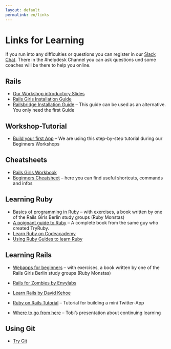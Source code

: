 ```yaml
---
layout: default
permalink: en/links
---
```


# Links for Learning
If you run into any difficulties or questions you can register in our [Slack Chat](https://join.slack.com/t/codecurious/shared_invite/zt-bnqbj06s-FXueSzOg0w6Ixr7e0Qq~1w). There in the #helpdesk Channel you can ask questions und some coaches will be there to help you online.

## Rails

* [Our Workshop introductory Slides](/assets/resources/CCRailsBeginnersWorkshopIntro-FerdousNasri.pdf)
* [Rails Girls Installation Guide](http://guides.railsgirls.com/install)
* [Railsbridge Installation Guide](http://docs.railsbridge.org/installfest/choose_your_operating_system) – This guide can be used as an alternative. You only need the first Guide

## Workshop-Tutorial

* [Build your first App](http://guides.railsgirls.com/app) – We are using this step-by-step tutorial during our Beginners Workshops

## Cheatsheets

* [Rails Girls Workbook](http://railsgirlsberlin.de/wp-content/uploads/2012/08/rg-workbook-A5.pdf)
* [Beginners Cheatsheet](http://www.pragtob.info/rails-beginner-cheatsheet/) – here you can find useful shortcuts, commands and infos

## Learning Ruby

* [Basics of programming in Ruby](http://ruby-for-beginners.rubymonstas.org/) – with exercises, a book written by one of the Rails Girls Berlin study groups (Ruby Monstas)
* [A poignant guide to Ruby](http://mislav.uniqpath.com/poignant-guide/book/chapter-1.html) – A complete book from the same guy who created TryRuby.
* [Learn Ruby on Codeacademy](https://www.codecademy.com/learn/learn-ruby)
* [Using Ruby Guides to learn Ruby](https://www.rubyguides.com/ruby-tutorial/)

## Learning Rails

* [Webapps for beginners](http://webapps-for-beginners.rubymonstas.org/index.html) – with exercises, a book written by one of the Rails Girls Berlin study groups (Ruby Monstas)
* [Rails for Zombies by Envylabs](http://railsforzombies.org/)
* [Learn Rails by David Kehoe](http://learn-rails.com/learn-ruby-on-rails.html)
* [Ruby on Rails Tutorial](http://railstutorial.org/) – Tutorial for building a mini Twitter-App

* [Where to go from here](http://www.slideshare.net/PragTob/where-to-go-from-here-updated-slides) – Tobi’s presentation about continuing learning

## Using Git

* [Try Git](http://try.github.io/levels/1/challenges/1)
